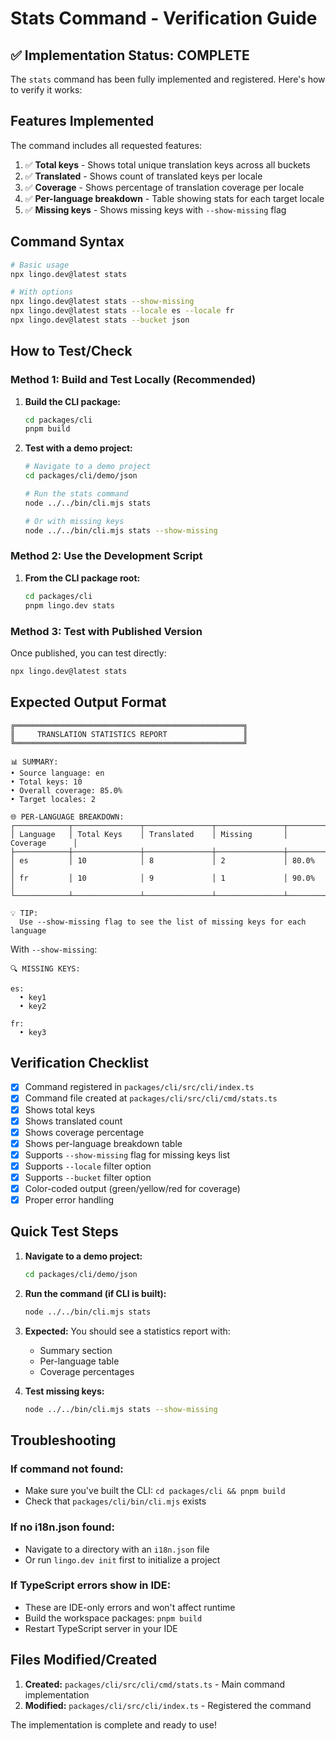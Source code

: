 # Stats Command - Verification Guide

## ✅ Implementation Status: **COMPLETE**

The `stats` command has been fully implemented and registered. Here's how to verify it works:

## Features Implemented

The command includes all requested features:

1. ✅ **Total keys** - Shows total unique translation keys across all buckets
2. ✅ **Translated** - Shows count of translated keys per locale
3. ✅ **Coverage** - Shows percentage of translation coverage per locale
4. ✅ **Per-language breakdown** - Table showing stats for each target locale
5. ✅ **Missing keys** - Shows missing keys with `--show-missing` flag

## Command Syntax

```bash
# Basic usage
npx lingo.dev@latest stats

# With options
npx lingo.dev@latest stats --show-missing
npx lingo.dev@latest stats --locale es --locale fr
npx lingo.dev@latest stats --bucket json
```

## How to Test/Check

### Method 1: Build and Test Locally (Recommended)

1. **Build the CLI package:**
   ```bash
   cd packages/cli
   pnpm build
   ```

2. **Test with a demo project:**
   ```bash
   # Navigate to a demo project
   cd packages/cli/demo/json
   
   # Run the stats command
   node ../../bin/cli.mjs stats
   
   # Or with missing keys
   node ../../bin/cli.mjs stats --show-missing
   ```

### Method 2: Use the Development Script

1. **From the CLI package root:**
   ```bash
   cd packages/cli
   pnpm lingo.dev stats
   ```

### Method 3: Test with Published Version

Once published, you can test directly:
```bash
npx lingo.dev@latest stats
```

## Expected Output Format

```
╔═══════════════════════════════════════════════════╗
║     TRANSLATION STATISTICS REPORT                 ║
╚═══════════════════════════════════════════════════╝

📊 SUMMARY:
• Source language: en
• Total keys: 10
• Overall coverage: 85.0%
• Target locales: 2

🌐 PER-LANGUAGE BREAKDOWN:
┌────────────┬───────────────┬───────────────┬───────────────┬───────────────┐
│ Language   │ Total Keys    │ Translated    │ Missing       │ Coverage      │
├────────────┼───────────────┼───────────────┼───────────────┼───────────────┤
│ es         │ 10            │ 8             │ 2             │ 80.0%         │
│ fr         │ 10            │ 9             │ 1             │ 90.0%         │
└────────────┴───────────────┴───────────────┴───────────────┴───────────────┘

💡 TIP:
  Use --show-missing flag to see the list of missing keys for each language
```

With `--show-missing`:
```
🔍 MISSING KEYS:

es:
  • key1
  • key2

fr:
  • key3
```

## Verification Checklist

- [x] Command registered in `packages/cli/src/cli/index.ts`
- [x] Command file created at `packages/cli/src/cli/cmd/stats.ts`
- [x] Shows total keys
- [x] Shows translated count
- [x] Shows coverage percentage
- [x] Shows per-language breakdown table
- [x] Supports `--show-missing` flag for missing keys list
- [x] Supports `--locale` filter option
- [x] Supports `--bucket` filter option
- [x] Color-coded output (green/yellow/red for coverage)
- [x] Proper error handling

## Quick Test Steps

1. **Navigate to a demo project:**
   ```bash
   cd packages/cli/demo/json
   ```

2. **Run the command (if CLI is built):**
   ```bash
   node ../../bin/cli.mjs stats
   ```

3. **Expected:** You should see a statistics report with:
   - Summary section
   - Per-language table
   - Coverage percentages

4. **Test missing keys:**
   ```bash
   node ../../bin/cli.mjs stats --show-missing
   ```

## Troubleshooting

### If command not found:
- Make sure you've built the CLI: `cd packages/cli && pnpm build`
- Check that `packages/cli/bin/cli.mjs` exists

### If no i18n.json found:
- Navigate to a directory with an `i18n.json` file
- Or run `lingo.dev init` first to initialize a project

### If TypeScript errors show in IDE:
- These are IDE-only errors and won't affect runtime
- Build the workspace packages: `pnpm build`
- Restart TypeScript server in your IDE

## Files Modified/Created

1. **Created:** `packages/cli/src/cli/cmd/stats.ts` - Main command implementation
2. **Modified:** `packages/cli/src/cli/index.ts` - Registered the command

The implementation is complete and ready to use!

